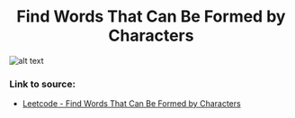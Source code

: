 <h1 align="center">Find Words That Can Be Formed by Characters</h1>

![alt text](https://images2.imgbox.com/f1/6f/QyROE2C9_o.png?raw=true)


### Link to source: 
- <a href="https://leetcode.com/problems/find-words-that-can-be-formed-by-characters/">Leetcode - Find Words That Can Be Formed by Characters</a>

